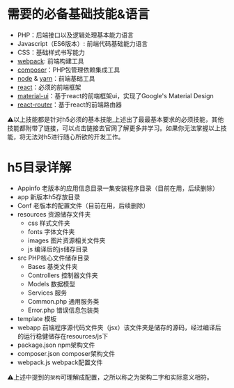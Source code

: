 # 需要的必备基础技能&语言
 - PHP：后端接口以及逻辑处理基本能力语言
 - Javascript（ES6版本）: 前端代码基础能力语言
 - CSS：基础样式书写能力
 - [webpack](https://github.com/webpack/webpack): 前端构建工具
 - [composer](https://getcomposer.org/)：PHP包管理依赖集成工具
 - [node](https://nodejs.org) & [yarn](https://yarnpkg.com)：前端基础工具
 - [react](https://facebook.github.io/react/)：必须的前端框架
 - [material-ui](www.material-ui.com)：基于react的前端框架ui，实现了Google's Material Design
 - [react-router](https://github.com/ReactTraining/react-router)：基于react的前端路由器

⚠️以上技能都是针对h5必须的基本技能,上述出了最最基本要求的必须技能，其他技能都附带了链接，可以点击链接去官网了解更多并学习。如果你无法掌握以上技能，将无法对h5进行随心所欲的开发工作。

# h5目录详解
 - Appinfo 老版本的应用信息目录一集安装程序目录（目前在用，后续删除）
 - app 新版本h5存放目录
 - Conf 老版本的配置文件（目前在用，后续删除）
 - resources 资源储存文件夹
    - css 样式文件夹
    - fonts 字体文件夹
    - images 图片资源相关文件夹
    - js 编译后的js储存目录
 - src PHP核心文件储存目录
    - Bases 基类文件夹
    - Controllers 控制器文件夹
    - Models 数据模型
    - Services 服务
    - Common.php 通用服务类
    - Error.php 错误信息包装类
 - template 模板
 - webapp 前端程序源代码文件夹（jsx）该文件夹是储存的源码，经过编译后的运行稳健储存在resources/js下
 - package.json npm架构文件
 - composer.json composer架构文件
 - webpack.js webpack配置文件

⚠️上述中提到的`架构`可理解成配置，之所以称之为架构二字和实际意义相符。
